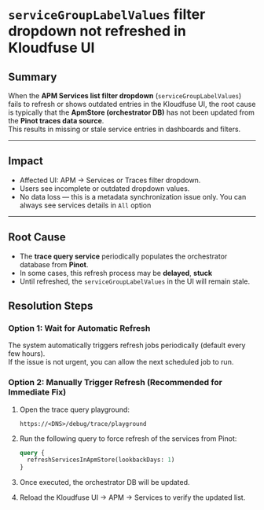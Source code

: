 # `serviceGroupLabelValues` filter dropdown not refreshed in Kloudfuse UI 

## **Summary**
When the **APM Services list filter dropdown** (`serviceGroupLabelValues`) fails to refresh or shows outdated entries in the Kloudfuse UI, the root cause is typically that the **ApmStore (orchestrator DB)** has not been updated from the **Pinot traces data source**.  
This results in missing or stale service entries in dashboards and filters.

---

## **Impact**
- Affected UI: APM → Services or Traces filter dropdown.  
- Users see incomplete or outdated dropdown values.    
- No data loss — this is a metadata synchronization issue only. You can always see services details in `All` option

---

## **Root Cause**
- The **trace query service** periodically populates the orchestrator database from **Pinot**.  
- In some cases, this refresh process may be **delayed**, **stuck**
- Until refreshed, the `serviceGroupLabelValues` in the UI will remain stale.


## **Resolution Steps**

### Option 1: Wait for Automatic Refresh
The system automatically triggers refresh jobs periodically (default every few hours).  
If the issue is not urgent, you can allow the next scheduled job to run.

### Option 2: Manually Trigger Refresh (Recommended for Immediate Fix)

1. Open the trace query playground:
   ```
   https://<DNS>/debug/trace/playground
   ```

2. Run the following query to force refresh of the services from Pinot:
   ```graphql
   query {
     refreshServicesInApmStore(lookbackDays: 1)
   }
   ```

3. Once executed, the orchestrator DB will be updated.
4. Reload the Kloudfuse UI → APM → Services to verify the updated list.
